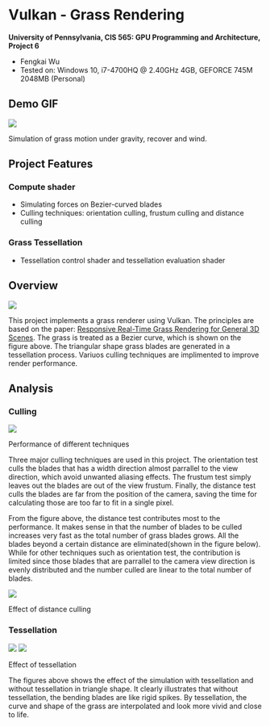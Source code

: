 Vulkan - Grass Rendering
======================

**University of Pennsylvania, CIS 565: GPU Programming and Architecture, Project 6**

* Fengkai Wu
* Tested on: Windows 10, i7-4700HQ @ 2.40GHz 4GB, GEFORCE 745M 2048MB (Personal)

## Demo GIF

[![](https://github.com/wufk/Project6-Vulkan-Grass-Rendering/blob/master/img/mygrass.gif)]()

Simulation of grass motion under gravity, recover and wind. 

## Project Features

### Compute shader
* Simulating forces on Bezier-curved blades
* Culling techniques: orientation culling, frustum culling and distance culling
### Grass Tessellation
* Tessellation control shader and tessellation evaluation shader

## Overview
[![](https://github.com/wufk/Project6-Vulkan-Grass-Rendering/blob/master/img/blade_model.jpg)]()

This project implements a grass renderer using Vulkan. The principles are based on the paper: [Responsive Real-Time Grass Rendering for General 3D Scenes](https://www.cg.tuwien.ac.at/research/publications/2017/JAHRMANN-2017-RRTG/JAHRMANN-2017-RRTG-draft.pdf). The grass is treated as a Bezier curve, which is shown on the figure above. The triangular shape grass blades are generated in a tessellation process. Variuos culling techniques are implimented to improve render performance.

## Analysis

### Culling 

[![](https://github.com/wufk/Project6-Vulkan-Grass-Rendering/blob/master/img/Performance_culling.PNG)]()

Performance of different techniques

Three major culling techniques are used in this project. The orientation test culls the blades that has a width direction almost parrallel to the view direction, which avoid unwanted aliasing effects. The frustum test simply leaves out the blades are out of the view frustum. Finally, the distance test culls the blades are far from the position of the camera, saving the time for calculating those are too far to fit in a single pixel. 

From the figure above, the distance test contributes most to the performance. It makes sense in that the number of blades to be culled increases very fast as the total number of grass blades grows. All the blades beyond a certain distance are eliminated(shown in the figure below). While for other techniques such as orientation test, the contribution is limited since those blades that are parrallel to the camera view direction is evenly distributed and the number culled are linear to the total number of blades.

[![](https://github.com/wufk/Project6-Vulkan-Grass-Rendering/blob/master/img/distance.PNG)]()

Effect of distance culling

### Tessellation

[![](https://github.com/wufk/Project6-Vulkan-Grass-Rendering/blob/master/img/TriangleNoTess.PNG)]()
[![](https://github.com/wufk/Project6-Vulkan-Grass-Rendering/blob/master/img/TriangleTess.PNG)]()

Effect of tessellation

The figures above shows the effect of the simulation with tessellation and without tessellation in triangle shape. It clearly illustrates that without tessellation, the bending blades are like rigid spikes. By tessellation, the curve and shape of the grass are interpolated and look more vivid and close to life.
